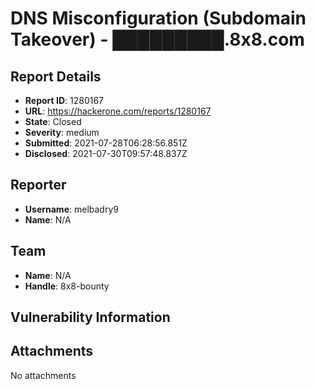 # DNS Misconfiguration (Subdomain Takeover)  - █████████.8x8.com

## Report Details
- **Report ID**: 1280167
- **URL**: https://hackerone.com/reports/1280167
- **State**: Closed
- **Severity**: medium
- **Submitted**: 2021-07-28T06:28:56.851Z
- **Disclosed**: 2021-07-30T09:57:48.837Z

## Reporter
- **Username**: melbadry9
- **Name**: N/A

## Team
- **Name**: N/A
- **Handle**: 8x8-bounty

## Vulnerability Information


## Attachments
No attachments
